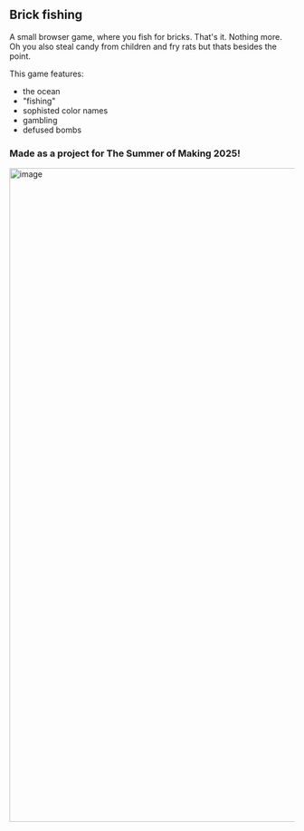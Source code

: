 ## Brick fishing
A small browser game, where you fish for bricks. That's it. Nothing more. Oh you also steal candy from children and fry rats but thats besides the point.<br>

This game features:
- the ocean
- "fishing"
- sophisted color names
- gambling
- defused bombs

### Made as a project for The Summer of Making 2025!
<img width="1153" height="1153" alt="image" src="https://github.com/user-attachments/assets/eab1d184-cb9e-4c53-9cee-6fa79e04949a" />
